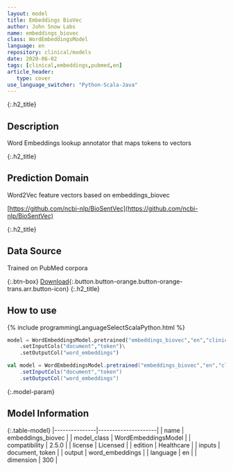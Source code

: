 ```yaml
---
layout: model
title: Embeddings BioVec
author: John Snow Labs
name: embeddings_biovec
class: WordEmbeddingsModel
language: en
repository: clinical/models
date: 2020-06-02
tags: [clinical,embeddings,pubmed,en]
article_header:
   type: cover
use_language_switcher: "Python-Scala-Java"
---
```


{:.h2_title}
## Description
Word Embeddings lookup annotator that maps tokens to vectors  


{:.h2_title}
## Prediction Domain
Word2Vec feature vectors based on embeddings_biovec

[https://github.com/ncbi-nlp/BioSentVec](https://github.com/ncbi-nlp/BioSentVec)

{:.h2_title}
## Data Source
Trained on PubMed corpora

{:.btn-box}
[Download](https://s3.amazonaws.com/auxdata.johnsnowlabs.com/clinical/models/embeddings_biovec_en_2.5.0_2.4_1591068211397.zip){:.button.button-orange.button-orange-trans.arr.button-icon}
{:.h2_title}
## How to use 
<div class="tabs-box" markdown="1">

{% include programmingLanguageSelectScalaPython.html %}

```python
model = WordEmbeddingsModel.pretrained("embeddings_biovec","en","clinical/models")\
	.setInputCols("document","token")\
	.setOutputCol("word_embeddings")
```

```scala
val model = WordEmbeddingsModel.pretrained("embeddings_biovec","en","clinical/models")
	.setInputCols("document","token")
	.setOutputCol("word_embeddings")
```
</div>



{:.model-param}
## Model Information

{:.table-model}
|---------------|---------------------|
| name          | embeddings_biovec   |
| model_class   | WordEmbeddingsModel |
| compatibility | 2.5.0               |
| license       | Licensed            |
| edition       | Healthcare          |
| inputs        | document, token     |
| output        | word_embeddings     |
| language      | en                  |
| dimension     | 300                 |


